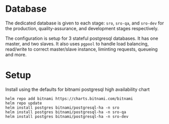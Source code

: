 # Database
The dedicated database is given to each stage: `sro`, `sro-qa`, and `sro-dev` for the production, quality-assurance, and development stages respectively. 

The configuration is setup for 3 stateful postgresql databases. It has one master, and two slaves. It also uses `pgpool` to handle load balancing, read/write to correct master/slave instance, liminting requests, queueing and more.

# Setup
Install using the defaults for bitnami postgresql high availability chart
```
helm repo add bitnami https://charts.bitnami.com/bitnami
helm repo update
helm install postgres bitnami/postgresql-ha -n sro
helm install postgres bitnami/postgresql-ha -n sro-qa
helm install postgres bitnami/postgresql-ha -n sro-dev
```